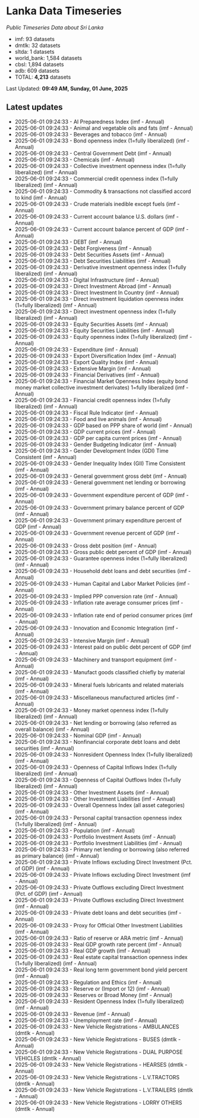 # Lanka Data Timeseries
*Public Timeseries Data about Sri Lanka*

* imf: 93 datasets
* dmtlk: 32 datasets
* sltda: 1 datasets
* world_bank: 1,584 datasets
* cbsl: 1,894 datasets
* adb: 609 datasets
* TOTAL: **4,213** datasets

Last Updated: **09:49 AM, Sunday, 01 June, 2025**

## Latest updates

* 2025-06-01 09:24:33 - AI Preparedness Index (imf - Annual)
* 2025-06-01 09:24:33 - Animal and vegetable oils and fats (imf - Annual)
* 2025-06-01 09:24:33 - Beverages and tobacco (imf - Annual)
* 2025-06-01 09:24:33 - Bond openness index (1=fully liberalized) (imf - Annual)
* 2025-06-01 09:24:33 - Central Government Debt (imf - Annual)
* 2025-06-01 09:24:33 - Chemicals (imf - Annual)
* 2025-06-01 09:24:33 - Collective investment openness index (1=fully liberalized) (imf - Annual)
* 2025-06-01 09:24:33 - Commercial credit openness index (1=fully liberalized) (imf - Annual)
* 2025-06-01 09:24:33 - Commodity & transactions not classified accord to kind (imf - Annual)
* 2025-06-01 09:24:33 - Crude materials inedible except fuels (imf - Annual)
* 2025-06-01 09:24:33 - Current account balance U.S. dollars (imf - Annual)
* 2025-06-01 09:24:33 - Current account balance percent of GDP (imf - Annual)
* 2025-06-01 09:24:33 - DEBT (imf - Annual)
* 2025-06-01 09:24:33 - Debt Forgiveness (imf - Annual)
* 2025-06-01 09:24:33 - Debt Securities Assets (imf - Annual)
* 2025-06-01 09:24:33 - Debt Securities Liabilities (imf - Annual)
* 2025-06-01 09:24:33 - Derivative investment openness index (1=fully liberalized) (imf - Annual)
* 2025-06-01 09:24:33 - Digital Infrastructure (imf - Annual)
* 2025-06-01 09:24:33 - Direct Investment Abroad (imf - Annual)
* 2025-06-01 09:24:33 - Direct Investment In Country (imf - Annual)
* 2025-06-01 09:24:33 - Direct investment liquidation openness index (1=fully liberalized) (imf - Annual)
* 2025-06-01 09:24:33 - Direct investment openness index (1=fully liberalized) (imf - Annual)
* 2025-06-01 09:24:33 - Equity Securities Assets (imf - Annual)
* 2025-06-01 09:24:33 - Equity Securities Liabilities (imf - Annual)
* 2025-06-01 09:24:33 - Equity openness index (1=fully liberalized) (imf - Annual)
* 2025-06-01 09:24:33 - Expenditure (imf - Annual)
* 2025-06-01 09:24:33 - Export Diversification Index (imf - Annual)
* 2025-06-01 09:24:33 - Export Quality Index (imf - Annual)
* 2025-06-01 09:24:33 - Extensive Margin (imf - Annual)
* 2025-06-01 09:24:33 - Financial Derivatives (imf - Annual)
* 2025-06-01 09:24:33 - Financial Market Openness Index (equity bond money market collective investment derivates) 1=fully liberalized (imf - Annual)
* 2025-06-01 09:24:33 - Financial credit openness index (1=fully liberalized) (imf - Annual)
* 2025-06-01 09:24:33 - Fiscal Rule Indicator (imf - Annual)
* 2025-06-01 09:24:33 - Food and live animals (imf - Annual)
* 2025-06-01 09:24:33 - GDP based on PPP share of world (imf - Annual)
* 2025-06-01 09:24:33 - GDP current prices (imf - Annual)
* 2025-06-01 09:24:33 - GDP per capita current prices (imf - Annual)
* 2025-06-01 09:24:33 - Gender Budgeting Indicator (imf - Annual)
* 2025-06-01 09:24:33 - Gender Development Index (GDI) Time Consistent (imf - Annual)
* 2025-06-01 09:24:33 - Gender Inequality Index (GII) Time Consistent (imf - Annual)
* 2025-06-01 09:24:33 - General government gross debt (imf - Annual)
* 2025-06-01 09:24:33 - General government net lending or borrowing (imf - Annual)
* 2025-06-01 09:24:33 - Government expenditure percent of GDP (imf - Annual)
* 2025-06-01 09:24:33 - Government primary balance percent of GDP (imf - Annual)
* 2025-06-01 09:24:33 - Government primary expenditure percent of GDP (imf - Annual)
* 2025-06-01 09:24:33 - Government revenue percent of GDP (imf - Annual)
* 2025-06-01 09:24:33 - Gross debt position (imf - Annual)
* 2025-06-01 09:24:33 - Gross public debt percent of GDP (imf - Annual)
* 2025-06-01 09:24:33 - Guarantee openness index (1=fully liberalized) (imf - Annual)
* 2025-06-01 09:24:33 - Household debt loans and debt securities (imf - Annual)
* 2025-06-01 09:24:33 - Human Capital and Labor Market Policies (imf - Annual)
* 2025-06-01 09:24:33 - Implied PPP conversion rate (imf - Annual)
* 2025-06-01 09:24:33 - Inflation rate average consumer prices (imf - Annual)
* 2025-06-01 09:24:33 - Inflation rate end of period consumer prices (imf - Annual)
* 2025-06-01 09:24:33 - Innovation and Economic Integration (imf - Annual)
* 2025-06-01 09:24:33 - Intensive Margin (imf - Annual)
* 2025-06-01 09:24:33 - Interest paid on public debt percent of GDP (imf - Annual)
* 2025-06-01 09:24:33 - Machinery and transport equipment (imf - Annual)
* 2025-06-01 09:24:33 - Manufact goods classified chiefly by material (imf - Annual)
* 2025-06-01 09:24:33 - Mineral fuels lubricants and related materials (imf - Annual)
* 2025-06-01 09:24:33 - Miscellaneous manufactured articles (imf - Annual)
* 2025-06-01 09:24:33 - Money market openness index (1=fully liberalized) (imf - Annual)
* 2025-06-01 09:24:33 - Net lending or borrowing (also referred as overall balance) (imf - Annual)
* 2025-06-01 09:24:33 - Nominal GDP (imf - Annual)
* 2025-06-01 09:24:33 - Nonfinancial corporate debt loans and debt securities (imf - Annual)
* 2025-06-01 09:24:33 - Nonresident Openness Index (1=fully liberalized) (imf - Annual)
* 2025-06-01 09:24:33 - Openness of Capital Inflows Index (1=fully liberalized) (imf - Annual)
* 2025-06-01 09:24:33 - Openness of Capital Outflows Index (1=fully liberalized) (imf - Annual)
* 2025-06-01 09:24:33 - Other Investment Assets (imf - Annual)
* 2025-06-01 09:24:33 - Other Investment Liabilities (imf - Annual)
* 2025-06-01 09:24:33 - Overall Openness Index (all asset categories) (imf - Annual)
* 2025-06-01 09:24:33 - Personal capital transaction openness index (1=fully liberalized) (imf - Annual)
* 2025-06-01 09:24:33 - Population (imf - Annual)
* 2025-06-01 09:24:33 - Portfolio Investment Assets (imf - Annual)
* 2025-06-01 09:24:33 - Portfolio Investment Liabilities (imf - Annual)
* 2025-06-01 09:24:33 - Primary net lending or borrowing (also referred as primary balance) (imf - Annual)
* 2025-06-01 09:24:33 - Private Inflows excluding Direct Investment (Pct. of GDP) (imf - Annual)
* 2025-06-01 09:24:33 - Private Inflows excluding Direct Investment (imf - Annual)
* 2025-06-01 09:24:33 - Private Outflows excluding Direct Investment (Pct. of GDP) (imf - Annual)
* 2025-06-01 09:24:33 - Private Outflows excluding Direct Investment (imf - Annual)
* 2025-06-01 09:24:33 - Private debt loans and debt securities (imf - Annual)
* 2025-06-01 09:24:33 - Proxy for Official Other Investment Liabilities (imf - Annual)
* 2025-06-01 09:24:33 - Ratio of reserve or ARA metric (imf - Annual)
* 2025-06-01 09:24:33 - Real GDP growth rate percent (imf - Annual)
* 2025-06-01 09:24:33 - Real GDP growth (imf - Annual)
* 2025-06-01 09:24:33 - Real estate capital transaction openness index (1=fully liberalized) (imf - Annual)
* 2025-06-01 09:24:33 - Real long term government bond yield percent (imf - Annual)
* 2025-06-01 09:24:33 - Regulation and Ethics (imf - Annual)
* 2025-06-01 09:24:33 - Reserve or (Import or 12) (imf - Annual)
* 2025-06-01 09:24:33 - Reserves or Broad Money (imf - Annual)
* 2025-06-01 09:24:33 - Resident Openness Index (1=fully liberalized) (imf - Annual)
* 2025-06-01 09:24:33 - Revenue (imf - Annual)
* 2025-06-01 09:24:33 - Unemployment rate (imf - Annual)
* 2025-06-01 09:24:33 - New Vehicle Registrations - AMBULANCES (dmtlk - Annual)
* 2025-06-01 09:24:33 - New Vehicle Registrations - BUSES (dmtlk - Annual)
* 2025-06-01 09:24:33 - New Vehicle Registrations - DUAL PURPOSE VEHICLES (dmtlk - Annual)
* 2025-06-01 09:24:33 - New Vehicle Registrations - HEARSES (dmtlk - Annual)
* 2025-06-01 09:24:33 - New Vehicle Registrations - L.V.TRACTORS (dmtlk - Annual)
* 2025-06-01 09:24:33 - New Vehicle Registrations - L.V.TRAILERS (dmtlk - Annual)
* 2025-06-01 09:24:33 - New Vehicle Registrations - LORRY OTHERS (dmtlk - Annual)